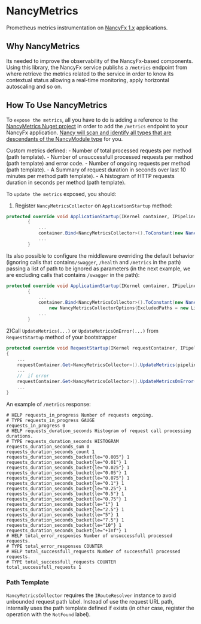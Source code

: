 # NancyMetrics

Prometheus metrics instrumentation on [NancyFx 1.x](http://nancyfx.org/) applications.

## Why NancyMetrics

Its needed to improve the observability of the NancyFx-based components.
Using this library, the NancyFx service publishs a `/metrics` endpoint from where retrieve the metrics related to the service in order to know its contextual status allowing a real-time monitoring, apply horizontal autoscaling and so on.

## How To Use NancyMetrics

To `expose the metrics`, all you have to do is adding a reference to the [NancyMetrics Nuget project](https://www.nuget.org/packages/NancyMetrics) in order to add the `/metrics` endpoint to your NancyFx application. [Nancy will scan and identify all types that are descendants of the NancyModule type](https://github.com/NancyFx/Nancy/wiki/Exploring-the-nancy-module "Modules are globally discovered") for you.

Custom metrics defined:
    - Number of total processed requests per method (path template).
    - Number of unsuccessfull processed requests per method (path template) and error code.
    - Number of ongoing requests per method (path template).
    - A Summary of request duration in seconds over last 10 minutes per method path template).
    - A histogram of HTTP requests duration in seconds per method (path template).

To `update the metrics` exposed, you should:

1) Register `NancyMetricsCollector` on `ApplicationStartup` method:

```csharp
protected override void ApplicationStartup(IKernel container, IPipelines pipelines)
        {
            ...
            container.Bind<NancyMetricsCollector>().ToConstant(new NancyMetricsCollector(container.Get<IRouteResolver>()));
            ...
        }
```

Its also possible to configure the middleware overriding the default behavior (ignoring calls that contains`/swagger`, `/health` and `/metrics` in the path) passing a list of path to be ignored as parameters (in the next example, we are excluding calls that contains `/swagger` in the path):

```csharp
protected override void ApplicationStartup(IKernel container, IPipelines pipelines)
        {
            ...
            container.Bind<NancyMetricsCollector>().ToConstant(new NancyMetricsCollector(container.Get<IRouteResolver>()),
                new NancyMetricsCollectorOptions{ExcludedPaths = new List<string>{"/swagger"}});
            ...
        }
```

2)Call `UpdateMetrics(...)` or `UpdateMetricsOnError(...)` from  `RequestStartup` method of your bootstrapper

```csharp
protected override void RequestStartup(IKernel requestContainer, IPipelines pipelines, NancyContext context)
{
    ...
    requestContainer.Get<NancyMetricsCollector>().UpdateMetrics(pipelines, context);
    ...
    //  if error
    requestContainer.Get<NancyMetricsCollector>().UpdateMetricsOnError(pipelines, context);
    ...
}
```

An example of `/metrics` response:

```text
# HELP requests_in_progress Number of requests ongoing.
# TYPE requests_in_progress GAUGE
requests_in_progress 0
# HELP requests_duration_seconds Histogram of request call processing durations.
# TYPE requests_duration_seconds HISTOGRAM
requests_duration_seconds_sum 0
requests_duration_seconds_count 1
requests_duration_seconds_bucket{le="0.005"} 1
requests_duration_seconds_bucket{le="0.01"} 1
requests_duration_seconds_bucket{le="0.025"} 1
requests_duration_seconds_bucket{le="0.05"} 1
requests_duration_seconds_bucket{le="0.075"} 1
requests_duration_seconds_bucket{le="0.1"} 1
requests_duration_seconds_bucket{le="0.25"} 1
requests_duration_seconds_bucket{le="0.5"} 1
requests_duration_seconds_bucket{le="0.75"} 1
requests_duration_seconds_bucket{le="1"} 1
requests_duration_seconds_bucket{le="2.5"} 1
requests_duration_seconds_bucket{le="5"} 1
requests_duration_seconds_bucket{le="7.5"} 1
requests_duration_seconds_bucket{le="10"} 1
requests_duration_seconds_bucket{le="+Inf"} 1
# HELP total_error_responses Number of unsuccessfull processed requests.
# TYPE total_error_responses COUNTER
# HELP total_successfull_requests Number of successfull processed requests.
# TYPE total_successfull_requests COUNTER
total_successfull_requests 1
```

### Path Template

`NancyMetricsCollector` requires the `IRouteResolver` instance to avoid unbounded request path label.
Instead of use the request URL path, internally uses the path template defined if exists (in other case, register the operation with the `NotFound` label).
